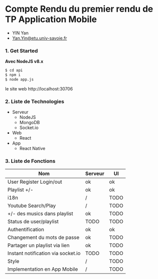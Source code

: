 # Compte Rendu du premier rendu de TP Application Mobile

- YIN Yan
- Yan.Yin@etu.univ-savoie.fr

### 1. Get Started

**Avec NodeJS v8.x**

```bash
$ cd api
$ npm i
$ node app.js
```

le site web http://localhost:30706

### 2. Liste de Technologies

- Serveur
  - NodeJS
  - MongoDB
  - Socket.io
- Web
  - React
- App
  - React Native

### 3. Liste de Fonctions

| Nom                                | Serveur | UI   |
| ---------------------------------- | ------- | ---- |
| User Register Login/out            | ok      | ok   |
| Playlist +/-                       | ok      | ok   |
| i18n                               | /       | TODO |
| Youtube Search/Play                | /       | TODO |
| +/- des musics dans playlist       | ok      | TODO |
| Status de user/playlist            | TODO    | TODO |
| Authentification                   | ok      | ok   |
| Changement du mots de passe        | ok      | TODO |
| Partager un playlist via lien      | ok      | TODO |
| Instant notification via socket.io | TODO    | TODO |
| Style                              | /       | TODO |
| Implementation en App Mobile       | /       | TODO |


